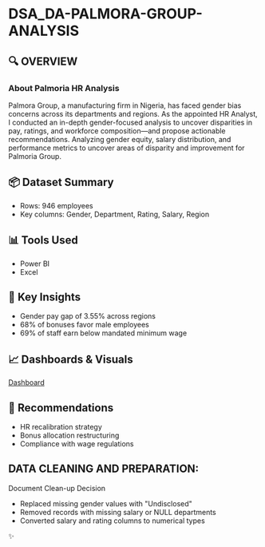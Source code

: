 # DSA_DA-PALMORA-GROUP-ANALYSIS

## 🔍 OVERVIEW
### About Palmoria HR Analysis

Palmora Group, a manufacturing firm in Nigeria, has faced gender bias concerns across its departments and regions. As the appointed HR Analyst, I conducted an in-depth gender-focused 
analysis to uncover disparities in pay, ratings, and workforce composition—and propose actionable recommendations.
Analyzing gender equity, salary distribution, and performance metrics to uncover areas of disparity and improvement for Palmoria Group.

## 📦 Dataset Summary
- Rows: 946 employees
- Key columns: Gender, Department, Rating, Salary, Region

## 📊 Tools Used
- Power BI
- Excel

## 🚀 Key Insights
- Gender pay gap of 3.55% across regions
- 68% of bonuses favor male employees
- 69% of staff earn below mandated minimum wage

## 📈 Dashboards & Visuals
[Dashboard](Visual/Palmoria.pbix)

## 📌 Recommendations
- HR recalibration strategy
- Bonus allocation restructuring
- Compliance with wage regulations


## DATA CLEANING AND PREPARATION:
Document Clean-up Decision
 - Replaced missing gender values with "Undisclosed"
 - Removed records with missing salary or NULL departments
 - Converted salary and rating columns to numerical types

✨
